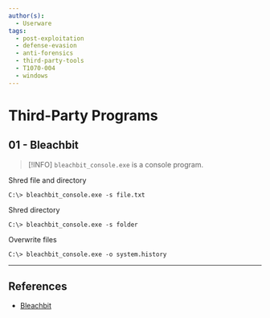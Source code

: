 ```yaml
---
author(s):
  - Userware
tags:
  - post-exploitation
  - defense-evasion
  - anti-forensics
  - third-party-tools
  - T1070-004
  - windows
---
```

# Third-Party Programs

## 01 - Bleachbit

> [!INFO]
> `bleachbit_console.exe` is a console program.

Shred file and directory

```
C:\> bleachbit_console.exe -s file.txt
```

Shred directory

```
C:\> bleachbit_console.exe -s folder
```

Overwrite files

```
C:\> bleachbit_console.exe -o system.history
```

---
## References

- [Bleachbit](https://docs.bleachbit.org/doc/command-line-interface.html)
